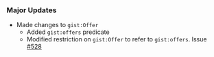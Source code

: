 ### Major Updates

- Made changes to `gist:Offer`
  - Added `gist:offers` predicate
  - Modified restriction on `gist:Offer` to refer to `gist:offers`. Issue [#528](https://github.com/semanticarts/gist/issues/528)